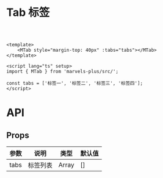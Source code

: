 # Tab 标签

<div style="margin: 60px">
    <MTab style="margin-top: 40px" :tabs="tabs"></MTab>
</div>

<script lang="ts" setup>
import { ref } from 'vue';
const tabs = ['标签一', '标签二', '标签三', '标签四'];
</script>

```vue
<template>
	<MTab style="margin-top: 40px" :tabs="tabs"></MTab>
</template>

<script lang="ts" setup>
import { MTab } from 'marvels-plus/src/';

const tabs = ['标签一', '标签二', '标签三', '标签四'];
</script>
```

# API

## Props

| 参数 | 说明     | 类型  | 默认值 |
| ---- | -------- | ----- | ------ |
| tabs | 标签列表 | Array | []     |
